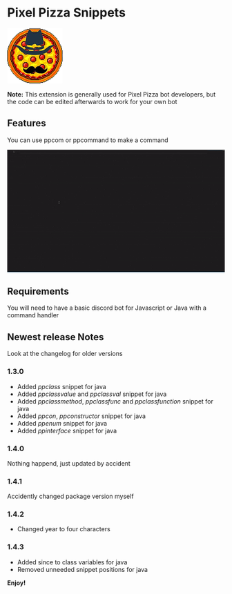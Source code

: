 # Pixel Pizza Snippets

![Pixel Pizza Logo](images/logo.png)

**Note:** This extension is generally used for Pixel Pizza bot developers, but the code can be edited afterwards to work for your own bot

## Features

You can use ppcom or ppcommand to make a command

![ppcom animation](images/ppcom.gif)

## Requirements

You will need to have a basic discord bot for Javascript or Java with a command handler

## Newest release Notes
Look at the changelog for older versions

### 1.3.0

* Added _ppclass_ snippet for java
* Added _ppclassvalue_ and _ppclassval_ snippet for java
* Added _ppclassmethod_, _ppclassfunc_ and _ppclassfunction_ snippet for java
* Added _ppcon_, _ppconstructor_ snippet for java
* Added _ppenum_ snippet for java
* Added _ppinterface_ snippet for java

### 1.4.0
Nothing happend, just updated by accident

### 1.4.1
Accidently changed package version myself

### 1.4.2
* Changed year to four characters

### 1.4.3
* Added since to class variables for java
* Removed unneeded snippet positions for java

**Enjoy!**
